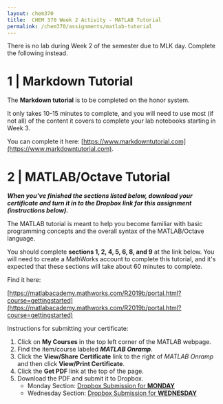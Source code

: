```yaml
---
layout: chem370
title:  CHEM 370 Week 2 Activity - MATLAB Tutorial
permalink: /chem370/assignments/matlab-tutorial
---
```


There is no lab during Week 2 of the semester due to MLK day. Complete the following instead.

# 1 | Markdown Tutorial

The **Markdown tutorial** is to be completed on the honor system.  

It only takes 10-15 minutes to complete, and you will need to use most (if not all) of the content it covers to complete your lab notebooks starting in Week 3.  

You can complete it here: [https://www.markdowntutorial.com](https://www.markdowntutorial.com).

# 2 | MATLAB/Octave Tutorial

***When you've finished the sections listed below, download your certificate and turn it in to the Dropbox link for this assignment (instructions below).***

The MATLAB tutorial is meant to help you become familiar with basic programming concepts and the overall syntax of the MATLAB/Octave language.

You should complete **sections 1, 2, 4, 5, 6, 8, and 9** at the link below.  You will need to create a MathWorks account to complete this tutorial, and it's expected that these sections will take about 60 minutes to complete.

Find it here:

[https://matlabacademy.mathworks.com/R2019b/portal.html?course=gettingstarted](https://matlabacademy.mathworks.com/R2019b/portal.html?course=gettingstarted)

Instructions for submitting your certificate:

1. Click on **My Courses** in the top left corner of the MATLAB webpage.
1. Find the item/course labeled ***MATLAB Onramp***.
1. Click the **View/Share Certificate** link to the right of *MATLAB Onramp* and then click **View/Print Certificate**.
1. Click the **Get PDF** link at the top of the page.
1. Download the PDF and submit it to Dropbox.
    - Monday Section: [Dropbox Submission for **MONDAY**]({{site.baseurl}}/chem370/assignments/submissions)
    - Wednesday Section: [Dropbox Submission for **WEDNESDAY**]({{site.baseurl}}/chem370/assignments/submissions-wednesday)
